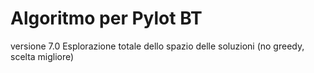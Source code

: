 # Algoritmo per Pylot BT
versione 7.0
Esplorazione totale dello spazio delle soluzioni (no greedy, scelta migliore)
